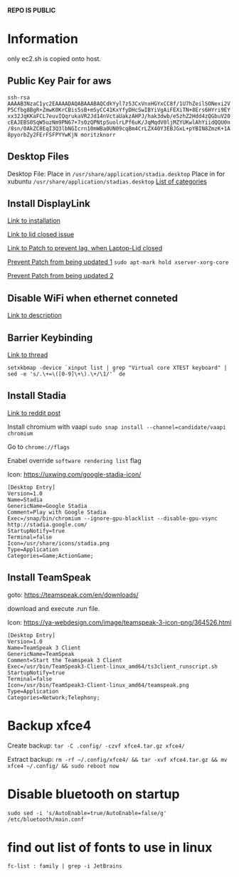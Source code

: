 **REPO IS PUBLIC**

# Information

only ec2.sh is copied onto host.

## Public Key Pair for aws
`ssh-rsa AAAAB3NzaC1yc2EAAAADAQABAAABAQCdkYyl7z53CxVnxHGYxCC8f/1U7hZeilSONexi2VP5Cfbg8BgR+ZmwK0KrCBis5sB+mSyCC41KxYfyDHcSwIBYiVgAiFEXiTN+8Ers6HYri9EYxx32JqKKaFCL7euvIQqrukaVR2Jd14nVctaUakzAHPJ/hak3dwb/e5zhZ2Hdd4zQGbuV20cEAJEBS0SqW5uzNm9PN67+7s0zQPNtpSuolrLPf6uK/JqMqdV0ljMZYUKwlAhYiidQQU0n/8sn/0AkZC8EqI3Q3lbNGIcrn10mWBa0UN09cqBm4CrLZX40Y3EBJGxL+pYBIN8ZmzK+1A8pyorbZy2FErFSFPYYwKjN moritzknorr`

## Desktop Files
Desktop File:
Place in `/usr/share/application/stadia.desktop`
Place in for xubuntu `/usr/share/application/stadias.desktop`
[List of categories](https://specifications.freedesktop.org/menu-spec/latest/apas02.html)

## Install DisplayLink
[Link to installation](https://www.displaylink.com/downloads/ubuntu)

[Link to lid closed issue](https://gitlab.freedesktop.org/xorg/xserver/-/issues/1028)

[Link to Patch to prevent lag, when Laptop-Lid closed](https://displaylink.org/forum/showthread.php?p=90093)

[Prevent Patch from being updated 1](https://askubuntu.com/questions/18654/how-to-prevent-updating-of-a-specific-package)
`sudo apt-mark hold xserver-xorg-core`

[Prevent Patch from being updated 2](https://askubuntu.com/questions/1300775/ubuntu-20-04-displaylink-patch-for-xorg)

## Disable WiFi when ethernet conneted
[Link to description](https://askubuntu.com/questions/1271491/disable-wifi-if-lan-is-connected)


## Barrier Keybinding
[Link to thread](https://github.com/debauchee/barrier/issues/437)
```
setxkbmap -device `xinput list | grep "Virtual core XTEST keyboard" | sed -e 's/.\+=\([0-9]\+\).\+/\1/'` de
```

## Install Stadia
[Link to reddit post](https://www.reddit.com/r/Stadia/comments/e02zj9/stadia_on_ubuntu/)

Install chromium with vaapi
`sudo snap install --channel=candidate/vaapi chromium`

Go to `chrome://flags`

Enabel override `software rendering list` flag

Icon: https://uxwing.com/google-stadia-icon/

```
[Desktop Entry]
Version=1.0
Name=Stadia
GenericName=Google Stadia
Comment=Play with Google Stadia
Exec=/snap/bin/chromium --ignore-gpu-blacklist --disable-gpu-vsync http://stadia.google.com/
StartupNotify=true
Terminal=false
Icon=/usr/share/icons/stadia.png
Type=Application
Categories=Game;ActionGame;
```

## Install TeamSpeak

goto: https://teamspeak.com/en/downloads/

download and execute .run file.

Icon: https://ya-webdesign.com/image/teamspeak-3-icon-png/364526.html

```
[Desktop Entry]
Version=1.0
Name=TeamSpeak 3 Client
GenericName=TeamSpeak
Comment=Start the Teamspeak 3 Client
Exec=/usr/bin/TeamSpeak3-Client-linux_amd64/ts3client_runscript.sh
StartupNotify=true
Terminal=false
Icon=/usr/bin/TeamSpeak3-Client-linux_amd64/teamspeak.png
Type=Application
Categories=Network;Telephony;
```

# Backup xfce4

Create backup: `tar -C .config/ -czvf xfce4.tar.gz xfce4/`

Extract backup: `rm -rf ~/.config/xfce4/ && tar -xvf xfce4.tar.gz && mv xfce4 ~/.config/ && sudo reboot now`

# Disable bluetooth on startup
`sudo sed -i 's/AutoEnable=true/AutoEnable=false/g' /etc/bluetooth/main.conf`

# find out list of fonts to use in linux
`fc-list : family | grep -i JetBrains`
